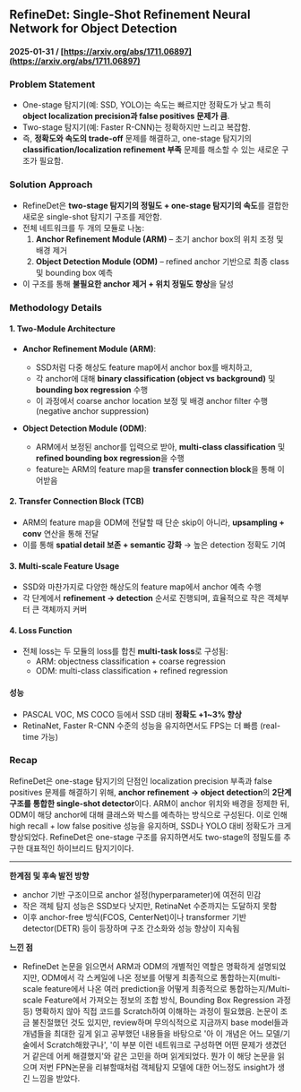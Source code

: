 ## RefineDet: Single-Shot Refinement Neural Network for Object Detection  
#### 2025-01-31 / [https://arxiv.org/abs/1711.06897](https://arxiv.org/abs/1711.06897)

### Problem Statement
- One-stage 탐지기(예: SSD, YOLO)는 속도는 빠르지만 정확도가 낮고 특히 **object localization precision과 false positives 문제가 큼**.
- Two-stage 탐지기(예: Faster R-CNN)는 정확하지만 느리고 복잡함.
- 즉, **정확도와 속도의 trade-off** 문제를 해결하고, one-stage 탐지기의 **classification/localization refinement 부족** 문제를 해소할 수 있는 새로운 구조가 필요함.

### Solution Approach
- RefineDet은 **two-stage 탐지기의 정밀도 + one-stage 탐지기의 속도**를 결합한 새로운 single-shot 탐지기 구조를 제안함.
- 전체 네트워크를 두 개의 모듈로 나눔:
  1. **Anchor Refinement Module (ARM)** – 초기 anchor box의 위치 조정 및 배경 제거
  2. **Object Detection Module (ODM)** – refined anchor 기반으로 최종 class 및 bounding box 예측
- 이 구조를 통해 **불필요한 anchor 제거 + 위치 정밀도 향상**을 달성

### Methodology Details

#### 1. **Two-Module Architecture**
- **Anchor Refinement Module (ARM)**:
  - SSD처럼 다중 해상도 feature map에서 anchor box를 배치하고,
  - 각 anchor에 대해 **binary classification (object vs background)** 및 **bounding box regression** 수행
  - 이 과정에서 coarse anchor location 보정 및 배경 anchor filter 수행 (negative anchor suppression)

- **Object Detection Module (ODM)**:
  - ARM에서 보정된 anchor를 입력으로 받아, **multi-class classification** 및 **refined bounding box regression**을 수행
  - feature는 ARM의 feature map을 **transfer connection block**을 통해 이어받음

#### 2. **Transfer Connection Block (TCB)**
- ARM의 feature map을 ODM에 전달할 때 단순 skip이 아니라, **upsampling + conv** 연산을 통해 전달
- 이를 통해 **spatial detail 보존 + semantic 강화** → 높은 detection 정확도 기여

#### 3. **Multi-scale Feature Usage**
- SSD와 마찬가지로 다양한 해상도의 feature map에서 anchor 예측 수행
- 각 단계에서 **refinement → detection** 순서로 진행되며, 효율적으로 작은 객체부터 큰 객체까지 커버

#### 4. **Loss Function**
- 전체 loss는 두 모듈의 loss를 합친 **multi-task loss**로 구성됨:
  - ARM: objectness classification + coarse regression
  - ODM: multi-class classification + refined regression

#### 성능
- PASCAL VOC, MS COCO 등에서 SSD 대비 **정확도 +1~3% 향상**
- RetinaNet, Faster R-CNN 수준의 성능을 유지하면서도 FPS는 더 빠름 (real-time 가능)

### Recap
RefineDet은 one-stage 탐지기의 단점인 localization precision 부족과 false positives 문제를 해결하기 위해, **anchor refinement → object detection**의 **2단계 구조를 통합한 single-shot detector**이다. ARM이 anchor 위치와 배경을 정제한 뒤, ODM이 해당 anchor에 대해 클래스와 박스를 예측하는 방식으로 구성된다. 이로 인해 high recall + low false positive 성능을 유지하며, SSD나 YOLO 대비 정확도가 크게 향상되었다. RefineDet은 one-stage 구조를 유지하면서도 two-stage의 정밀도를 추구한 대표적인 하이브리드 탐지기이다.

---

**한계점 및 후속 발전 방향**
- anchor 기반 구조이므로 anchor 설정(hyperparameter)에 여전히 민감
- 작은 객체 탐지 성능은 SSD보다 낫지만, RetinaNet 수준까지는 도달하지 못함
- 이후 anchor-free 방식(FCOS, CenterNet)이나 transformer 기반 detector(DETR) 등이 등장하며 구조 간소화와 성능 향상이 지속됨

**느낀 점**
- RefineDet 논문을 읽으면서 ARM과 ODM의 개별적인 역할은 명확하게 설명되었지만, ODM에서 각 스케일에 나온 정보를 어떻게 최종적으로 통합하는지(multi-scale feature에서 나온 여러 prediction을 어떻게 최종적으로 통합하는지/Multi-scale Feature에서 가져오는 정보의 조합 방식, Bounding Box Regression 과정 등) 명확하지 않아 직접 코드를 Scratch하여 이해하는 과정이 필요했음. 논문이 조금 불친절했던 것도 있지만, review하며 무의식적으로 지금까지 base model들과 개념들을 최대한 깊게 읽고 공부했던 내용들을 바탕으로 '아 이 개념은 어느 모델/기술에서 Scratch해왔구나', '이 부분 이런 네트워크로 구성하면 어떤 문제가 생겼던거 같은데 어케 해결했지'와 같은 고민을 하며 읽게되었다. 뭔가 이 해당 논문을 읽으며 저번 FPN논문을 리뷰할때처럼 객체탐지 모델에 대한 어느정도 insight가 생긴 느낌을 받았다.
